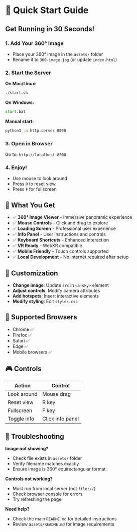 # 🚀 Quick Start Guide

## Get Running in 30 Seconds!

### 1. Add Your 360° Image
- Place your 360° image in the `assets/` folder
- Rename it to `360-image.jpg` (or update `index.html`)

### 2. Start the Server
**On Mac/Linux:**
```bash
./start.sh
```

**On Windows:**
```cmd
start.bat
```

**Manual start:**
```bash
python3 -m http.server 8000
```

### 3. Open in Browser
Go to: `http://localhost:8000`

### 4. Enjoy!
- Use mouse to look around
- Press `R` to reset view
- Press `F` for fullscreen

## 🎯 What You Get

- ✅ **360° Image Viewer** - Immersive panoramic experience
- ✅ **Mouse Controls** - Click and drag to explore
- ✅ **Loading Screen** - Professional user experience
- ✅ **Info Panel** - User instructions and controls
- ✅ **Keyboard Shortcuts** - Enhanced interaction
- ✅ **VR Ready** - WebXR compatible
- ✅ **Mobile Friendly** - Touch controls supported
- ✅ **Local Development** - No internet required after setup

## 🔧 Customization

- **Change image**: Update `src` in `<a-sky>` element
- **Adjust controls**: Modify camera attributes
- **Add hotspots**: Insert interactive elements
- **Modify styling**: Edit `styles.css`

## 📱 Supported Browsers

- Chrome ✅
- Firefox ✅
- Safari ✅
- Edge ✅
- Mobile browsers ✅

## 🎮 Controls

| Action | Control |
|--------|---------|
| Look around | Mouse drag |
| Reset view | R key |
| Fullscreen | F key |
| Toggle info | Click info panel |

## 🚨 Troubleshooting

**Image not showing?**
- Check file exists in `assets/` folder
- Verify filename matches exactly
- Ensure image is 360° equirectangular format

**Controls not working?**
- Must run from local server (not `file://`)
- Check browser console for errors
- Try refreshing the page

**Need help?**
- Check the main `README.md` for detailed instructions
- Review `assets/README.md` for image requirements
